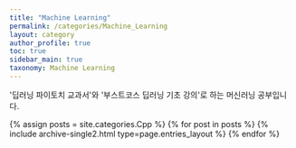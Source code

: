```yaml
---
title: "Machine Learning"
permalink: /categories/Machine_Learning
layout: category
author_profile: true
toc: true
sidebar_main: true
taxonomy: Machine Learning
---
```


'딥러닝 파이토치 교과서'와 '부스트코스 딥러닝 기초 강의'로 하는 머신러닝 공부입니다.

{% assign posts = site.categories.Cpp %}
{% for post in posts %} {% include archive-single2.html type=page.entries_layout %} {% endfor %}